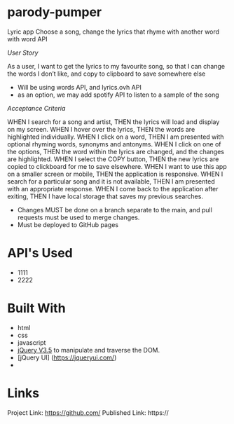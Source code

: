 # parody-pumper
Lyric app
Choose a song, change the lyrics that rhyme with another word with word API 

*User Story*

As a user, I want to get the lyrics to my favourite song, so that I can change the words I don’t like, and copy to clipboard to save somewhere else
- Will be using words API, and lyrics.ovh API
- as an option, we may add spotify API to listen to a sample of the song

*Acceptance Criteria*

WHEN I search for a song and artist,
THEN the lyrics will load and display on my screen.
WHEN I hover over the lyrics,
THEN the words are highlighted individually.
WHEN I click on a word,
THEN I am presented with optional rhyming words, synonyms and antonyms.
WHEN I click on one of the options,
THEN the word within the lyrics are changed, and the changes are highlighted.
WHEN I select the COPY button,
THEN the new lyrics are copied to clickboard for me to save elsewhere.
WHEN I want to use this app on a smaller screen or mobile,
THEN the application is responsive.
WHEN I search for a particular song and it is not available,
THEN I am presented with an appropriate response. 
WHEN I come back to the application after exiting,
THEN I have local storage that saves my previous searches.

- Changes MUST be done on a branch separate to the main, and pull requests must be used to merge changes.
- Must be deployed to GitHub pages

# API's Used  
* 1111  
* 2222  

# Built With  
* html  
* css  
* javascript  
* [jQuery V3.5](https://api.jquery.com/) to manipulate and traverse the DOM.  
* [jQuery UI] (https://jqueryui.com/)  
* 
  
# Links
Project Link: https://github.com/
Published Link: https://

